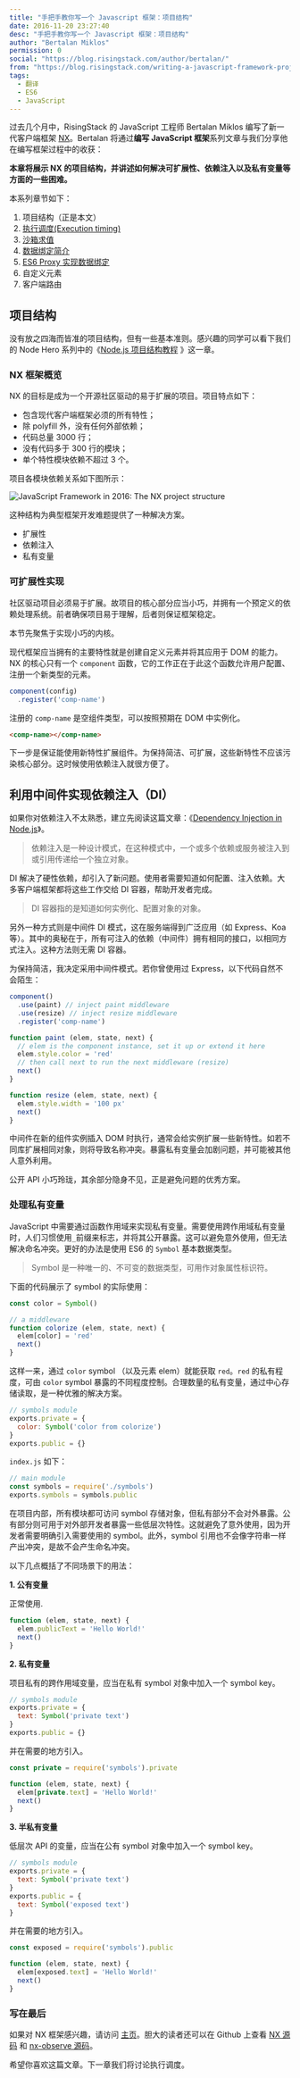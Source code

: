 ```yaml
---
title: "手把手教你写一个 Javascript 框架：项目结构"
date: 2016-11-20 23:27:40
desc: "手把手教你写一个 Javascript 框架：项目结构"
author: "Bertalan Miklos"
permission: 0
social: "https://blog.risingstack.com/author/bertalan/"
from: "https://blog.risingstack.com/writing-a-javascript-framework-project-structuring/"
tags:
  - 翻译
  - ES6
  - JavaScript
---
```

过去几个月中，RisingStack 的 JavaScript 工程师 Bertalan Miklos 编写了新一代客户端框架 [NX](http://nx-nxframework.rhcloud.com)。Bertalan 将通过**编写 JavaScript 框架**系列文章与我们分享他在编写框架过程中的收获：

**本章将展示 NX 的项目结构，并讲述如何解决可扩展性、依赖注入以及私有变量等方面的一些困难。**

本系列章节如下：

1.  项目结构（正是本文）
2.  [执行调度(Execution timing)](/2016/execution-timing/)
3.  [沙箱求值](/2016/sandbox-code-evaluation/)
4.  [数据绑定简介](/2016/data-bind-dirty-checking)
5.  [ES6 Proxy 实现数据绑定](/2016/es6-proxy-data-binding/)
6.  自定义元素
7.  客户端路由

## 项目结构

没有放之四海而皆准的项目结构，但有一些基本准则。感兴趣的同学可以看下我们的 Node Hero 系列中的《[Node.js 项目结构教程](https://blog.risingstack.com/node-hero-node-js-project-structure-tutorial/) 》这一章。

### NX 框架概览

NX 的目标是成为一个开源社区驱动的易于扩展的项目。项目特点如下：

* 包含现代客户端框架必须的所有特性；
* 除 polyfill 外，没有任何外部依赖；
* 代码总量 3000 行；
* 没有代码多于 300 行的模块；
* 单个特性模块依赖不超过 3 个。

项目各模块依赖关系如下图所示：

![JavaScript Framework in 2016: The NX project structure](https://p4.ssl.qhimg.com/t01c9e92dbaa52fc18f.png)

这种结构为典型框架开发难题提供了一种解决方案。

* 扩展性
* 依赖注入
* 私有变量

### 可扩展性实现

社区驱动项目必须易于扩展。故项目的核心部分应当小巧，并拥有一个预定义的依赖处理系统。前者确保项目易于理解，后者则保证框架稳定。

本节先聚焦于实现小巧的内核。

现代框架应当拥有的主要特性就是创建自定义元素并将其应用于 DOM 的能力。NX 的核心只有一个 `component` 函数，它的工作正在于此这个函数允许用户配置、注册一个新类型的元素。

```javascript
component(config)
  .register('comp-name')
```

注册的 `comp-name` 是空组件类型，可以按照预期在 DOM 中实例化。

```html
<comp-name></comp-name>
```

下一步是保证能使用新特性扩展组件。为保持简洁、可扩展，这些新特性不应该污染核心部分。这时候使用依赖注入就很方便了。

## 利用中间件实现依赖注入（DI）

如果你对依赖注入不太熟悉，建立先阅读这篇文章：《[Dependency Injection in Node.js](https://blog.risingstack.com/dependency-injection-in-node-js)》。

> 依赖注入是一种设计模式，在这种模式中，一个或多个依赖或服务被注入到或引用传递给一个独立对象。

DI 解决了硬性依赖，却引入了新问题。使用者需要知道如何配置、注入依赖。大多客户端框架都将这些工作交给 DI 容器，帮助开发者完成。

> DI 容器指的是知道如何实例化、配置对象的对象。

另外一种方式则是中间件 DI 模式，这在服务端得到广泛应用（如 Express、Koa 等）。其中的奥秘在于，所有可注入的依赖（中间件）拥有相同的接口，以相同方式注入。这种方法则无需 DI 容器。

为保持简洁，我决定采用中间件模式。若你曾使用过 Express，以下代码自然不会陌生：

```javascript
component()
  .use(paint) // inject paint middleware
  .use(resize) // inject resize middleware
  .register('comp-name')

function paint (elem, state, next) {
  // elem is the component instance, set it up or extend it here
  elem.style.color = 'red'
  // then call next to run the next middleware (resize)
  next()
}

function resize (elem, state, next) {
  elem.style.width = '100 px'
  next()
}
```

中间件在新的组件实例插入 DOM 时执行，通常会给实例扩展一些新特性。如若不同库扩展相同对象，则将导致名称冲突。暴露私有变量会加剧问题，并可能被其他人意外利用。

公开 API 小巧玲珑，其余部分隐身不见，正是避免问题的优秀方案。

### 处理私有变量

JavaScript 中需要通过函数作用域来实现私有变量。需要使用跨作用域私有变量时，人们习惯使用`_`前缀来标志，并将其公开暴露。这可以避免意外使用，但无法解决命名冲突。更好的办法是使用  ES6 的 `Symbol` 基本数据类型。

> Symbol 是一种唯一的、不可变的数据类型，可用作对象属性标识符。

下面的代码展示了 symbol 的实际使用：

```javascript
const color = Symbol()

// a middleware
function colorize (elem, state, next) {
  elem[color] = 'red'
  next()
}
```

这样一来，通过 `color` symbol （以及元素 elem）就能获取 `red`。`red` 的私有程度，可由 `color` symbol 暴露的不同程度控制。合理数量的私有变量，通过中心存储读取，是一种优雅的解决方案。

```javascript
// symbols module
exports.private = {
  color: Symbol('color from colorize')
}
exports.public = {}
```

`index.js` 如下：

```javascript
// main module
const symbols = require('./symbols')
exports.symbols = symbols.public
```

在项目内部，所有模块都可访问 symbol 存储对象，但私有部分不会对外暴露。公有部分则可用于对外部开发者暴露一些低层次特性。这就避免了意外使用，因为开发者需要明确引入需要使用的 symbol。此外，symbol 引用也不会像字符串一样产出冲突，是故不会产生命名冲突。

以下几点概括了不同场景下的用法：

**1. 公有变量**

正常使用.

```javascript
function (elem, state, next) {
  elem.publicText = 'Hello World!'
  next()
}
```

**2. 私有变量**

项目私有的跨作用域变量，应当在私有 symbol 对象中加入一个 symbol key。

```javascript
// symbols module
exports.private = {
  text: Symbol('private text')
}
exports.public = {}
```

并在需要的地方引入。

```javascript
const private = require('symbols').private

function (elem, state, next) {
  elem[private.text] = 'Hello World!'
  next()
}
```

**3. 半私有变量**

低层次 API 的变量，应当在公有 symbol 对象中加入一个 symbol key。

```javascript
// symbols module
exports.private = {
  text: Symbol('private text')
}
exports.public = {
  text: Symbol('exposed text')
}
```

并在需要的地方引入。

```javascript
const exposed = require('symbols').public

function (elem, state, next) {
  elem[exposed.text] = 'Hello World!'
  next()
}
```

### 写在最后

如果对 NX 框架感兴趣，请访问 [主页](http://nx-framework.com/)。胆大的读者还可以在 Github 上查看 [NX 源码](https://github.com/RisingStack/nx-framework) 和 [nx-observe 源码](https://github.com/RisingStack/nx-observe)。

希望你喜欢这篇文章。下一章我们将讨论执行调度。
